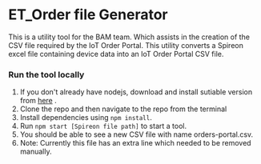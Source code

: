 # ET_Order file Generator
This is a utility tool for the BAM team. Which assists in the creation of the CSV file required by the IoT Order Portal. This utility converts a Spireon excel file containing device data into an IoT Order Portal CSV file.

### Run the tool locally

1. If you don't already have nodejs, download and install sutiable version from [here](https://nodejs.org/en/download/) .
2. Clone the repo and then navigate to the repo from the terminal
2. Install dependencies using `npm install`.
3. Run `npm start [Spireon file path]` to start a tool.
4. You should be able to see a new CSV file with name orders-portal.csv.
5. Note: Currently this file has an extra line which needed to be removed manually.
